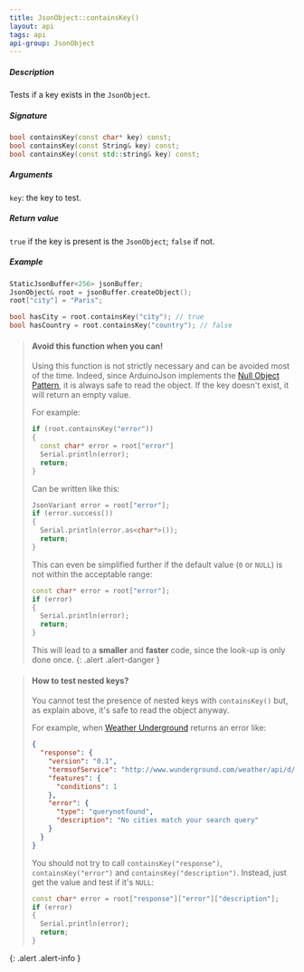 ```yaml
---
title: JsonObject::containsKey()
layout: api
tags: api
api-group: JsonObject
---
```


##### Description
Tests if a key exists in the `JsonObject`.

##### Signature

```c++
bool containsKey(const char* key) const;
bool containsKey(const String& key) const;
bool containsKey(const std::string& key) const;
```

##### Arguments

`key`: the key to test.

##### Return value

`true` if the key is present is the `JsonObject`; `false` if not.

##### Example

```c++
StaticJsonBuffer<256> jsonBuffer;
JsonObject& root = jsonBuffer.createObject();
root["city"] = "Paris";

bool hasCity = root.containsKey("city"); // true
bool hasCountry = root.containsKey("country"); // false
```

> #### Avoid this function when you can!
> 
> Using this function is not strictly necessary and can be avoided most of the time.
> Indeed, since ArduinoJson implements the [Null Object Pattern](https://en.wikipedia.org/wiki/Null_Object_pattern), it is always safe to read the object.
> If the key doesn't exist, it will return an empty value.
> 
> For example:
> 
> ```c++
> if (root.containsKey("error"))
> {
>   const char* error = root["error"]
>   Serial.println(error);
>   return;
> }
> ```
> 
> Can be written like this:
>
> ```c++
> JsonVariant error = root["error"];
> if (error.success()) 
> {
>   Serial.println(error.as<char*>());
>   return;
> }
> ```
>
> This can even be simplified further if the default value (`0` or `NULL`) is not within the acceptable range:
> 
> ```c++
> const char* error = root["error"];
> if (error) 
> {
>   Serial.println(error);
>   return;
> }
> ```
> 
> This will lead to a **smaller** and **faster** code, since the look-up is only done once.
{: .alert .alert-danger }

> #### How to test nested keys?
> 
> You cannot test the presence of nested keys with `containsKey()` but, as explain above, it's safe to read the object anyway.
> 
> For example, when [Weather Underground](http://www.wunderground.com) returns an error like:
> 
> ```json
> {
>   "response": {
>     "version": "0.1",
>     "termsofService": "http://www.wunderground.com/weather/api/d/terms.html",
>     "features": {
>       "conditions": 1
>     },
>     "error": {
>       "type": "querynotfound",
>       "description": "No cities match your search query"
>     }
>   }
> }
> ```
> 
> You should not try to call `containsKey("response")`, `containsKey("error")` and `containsKey("description")`.
> Instead, just get the value and test if it's `NULL`:
> 
> ```c++
> const char* error = root["response"]["error"]["description"];
> if (error)
> {
>   Serial.println(error);
>   return;
> }
> ```
{: .alert .alert-info }